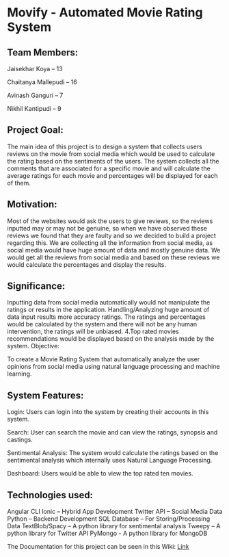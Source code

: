 # Movify - Automated Movie Rating System


## Team Members:

Jaisekhar Koya – 13

Chaitanya Mallepudi – 16

Avinash Ganguri – 7

Nikhil Kantipudi – 9


## Project Goal:

The main idea of this project is to design a system that collects users reviews on the movie from social media which would be used to calculate the rating based on the sentiments of the users. The system collects all the comments that are associated for a specific movie and will calculate the average ratings for each movie and percentages will be displayed for each of them.

## Motivation:

Most of the websites would ask the users to give reviews, so the reviews inputted may or may not be genuine, so when we have observed these reviews we found that they are faulty and so we decided to build a project regarding this. We are collecting all the information from social media, as social media would have huge amount of data and mostly genuine data. We would get all the reviews from social media and based on these reviews we would calculate the percentages and display the results.

 ## Significance:

Inputting data from social media automatically would not manipulate the ratings or results in the application.
Handling/Analyzing huge amount of data input results more accuracy ratings.
The ratings and percentages would be calculated by the system and there will not be any human intervention, the ratings will be unbiased. 4.Top rated movies recommendations would be displayed based on the analysis made by the system.
Objective:


To create a Movie Rating System that automatically analyze the user opinions from social media using natural language processing and machine learning.

## System Features:

Login: Users can login into the system by creating their accounts in this system.

Search: User can search the movie and can view the ratings, synopsis and castings.

Sentimental Analysis: The system would calculate the ratings based on the sentimental analysis which internally uses Natural Language Processing.

Dashboard: Users would be able to view the top rated ten movies.


## Technologies used:

Angular CLI
Ionic – Hybrid App Development
Twitter API – Social Media Data
Python – Backend Development
SQL Database – For Storing/Processing Data
TextBlob/Spacy – A python library for sentimental analysis
Tweepy – A python library for Twitter API
PyMongo - A python library for MongoDB

The Documentation for this project can be seen in this Wiki: [Link](https://github.com/jaisekhar/ProjectJARVIS/wiki)

